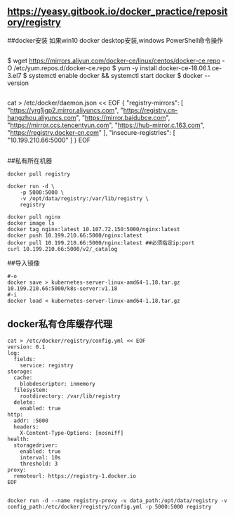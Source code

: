 ## https://yeasy.gitbook.io/docker_practice/repository/registry

##docker安装 如果win10 docker desktop安装,windows PowerShell命令操作
```shell script
```
$ wget https://mirrors.aliyun.com/docker-ce/linux/centos/docker-ce.repo -O /etc/yum.repos.d/docker-ce.repo
$ yum -y install docker-ce-18.06.1.ce-3.el7
$ systemctl enable docker && systemctl start docker
$ docker --version
```

```
cat > /etc/docker/daemon.json << EOF
{
   "registry-mirrors": [
        "https://yrg1jgp2.mirror.aliyuncs.com",
        "https://registry.cn-hangzhou.aliyuncs.com",
        "https://mirror.baidubce.com",
        "https://mirror.ccs.tencentyun.com",
        "https://hub-mirror.c.163.com",
        "https://registry.docker-cn.com"
    ],
    "insecure-registries": [
        "10.199.210.66:5000"
    ]
}
EOF
```
```
##私有所在机器
```shell script
docker pull registry

docker run -d \
    -p 5000:5000 \
    -v /opt/data/registry:/var/lib/registry \
    registry

docker pull nginx 
docker image ls
docker tag nginx:latest 10.107.72.150:5000/nginx:latest
docker push 10.199.210.66:5000/nginx:latest
docker pull 10.199.210.66:5000/nginx:latest ##必须指定ip:port
curl 10.199.210.66:5000/v2/_catalog
```
##导入镜像
```shell script
#-o
docker save > kubernetes-server-linux-amd64-1.18.tar.gz 10.199.210.66:5000/k8s-server:v1.18
#-i
docker load < kubernetes-server-linux-amd64-1.18.tar.gz
```


## docker私有仓库缓存代理
```shell script
cat > /etc/docker/registry/config.yml << EOF
version: 0.1
log:
  fields:
    service: registry
storage:
  cache:
    blobdescriptor: inmemory
  filesystem:
    rootdirectory: /var/lib/registry
  delete:
    enabled: true
http:
  addr: :5000
  headers:
    X-Content-Type-Options: [nosniff]
health:
  storagedriver:
    enabled: true
    interval: 10s
    threshold: 3
proxy:
  remoteurl: https://registry-1.docker.io
EOF


docker run -d --name registry-proxy -v data_path:/opt/data/registry -v config_path:/etc/docker/registry/config.yml -p 5000:5000 registry

```
